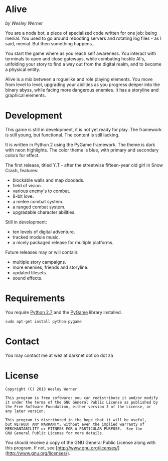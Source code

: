 Alive
=====
_by Wesley Werner_

You are a node bot, a piece of specialized code written for one job: being menial. You used to go around rebooting servers and rotating log files - as I said, menial. But then something happens...

You start the game where as you reach self awareness. You interact with terminals to open and close gateways, while combating hostile AI's, unfolding your story to find a way out from the digital realm, and to become a physical entity.

Alive is a mix between a roguelike and role playing elements. You move from level to level, upgrading your abilities as you progress deeper into the binary abyss, while facing more dangerous enemies. It has a storyline and graphical elements.

# Development

This game is still in development, it is not yet ready for play. The framework is still young, but functional. The content is still lacking.

It is written in Python 2 using the PyGame framework. The theme is dark with neon highlights. The color theme is blue, with primary and secondary colors for effect.

The first release, titled Y.T - after the streetwise fifteen-year old girl in Snow Crash, features:

* blockable walls and map doodads.
* field of vision.
* various enemy's to combat.
* 8-bit love.
* a melee combat system.
* a ranged combat system.
* upgradable character abilities.

Still in development:

* ten levels of digital adventure.
* tracked module music.
* a nicely packaged release for multiple platforms.

Future releases may or will contain:

* multiple story campaigns.
* more enemies, friends and storyline.
* updated tilesets.
* sound effects.

# Requirements

You require [Python 2.7](http://python.org/) and the [PyGame](http://pygame.org/) library installed.

````
sudo apt-get install python-pygame
````

# Contact

You may contact me at wez at darknet dot co dot za

# License

    Copyright (C) 2013 Wesley Werner

    This program is free software: you can redistribute it and/or modify
    it under the terms of the GNU General Public License as published by
    the Free Software Foundation, either version 3 of the License, or
    any later version.

    This program is distributed in the hope that it will be useful,
    but WITHOUT ANY WARRANTY; without even the implied warranty of
    MERCHANTABILITY or FITNESS FOR A PARTICULAR PURPOSE.  See the
    GNU General Public License for more details.

You should receive a copy of the GNU General Public License along with this program. If not, see [http://www.gnu.org/licenses/](http://www.gnu.org/licenses/).
